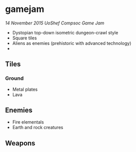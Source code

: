 # gamejam
*14 November 2015 UoShef Compsoc Game Jam*

- Dystopian top-down isometric dungeon-crawl style
- Square tiles
- Aliens as enemies (prehistoric with advanced technology)
- 

## Tiles
### Ground
- Metal plates
- Lava

## Enemies
- Fire elementals
- Earth and rock creatures

## Weapons

